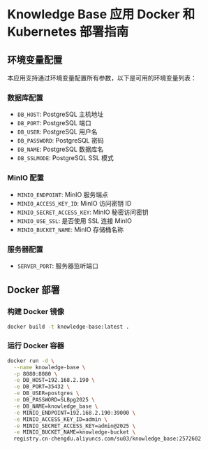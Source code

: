 # Knowledge Base 应用 Docker 和 Kubernetes 部署指南

## 环境变量配置

本应用支持通过环境变量配置所有参数，以下是可用的环境变量列表：

### 数据库配置

- `DB_HOST`: PostgreSQL 主机地址
- `DB_PORT`: PostgreSQL 端口
- `DB_USER`: PostgreSQL 用户名
- `DB_PASSWORD`: PostgreSQL 密码
- `DB_NAME`: PostgreSQL 数据库名
- `DB_SSLMODE`: PostgreSQL SSL 模式

### MinIO 配置

- `MINIO_ENDPOINT`: MinIO 服务端点
- `MINIO_ACCESS_KEY_ID`: MinIO 访问密钥 ID
- `MINIO_SECRET_ACCESS_KEY`: MinIO 秘密访问密钥
- `MINIO_USE_SSL`: 是否使用 SSL 连接 MinIO
- `MINIO_BUCKET_NAME`: MinIO 存储桶名称

### 服务器配置

- `SERVER_PORT`: 服务器监听端口

## Docker 部署

### 构建 Docker 镜像

```bash
docker build -t knowledge-base:latest .
```

### 运行 Docker 容器

```bash
docker run -d \
  --name knowledge-base \
  -p 8080:8080 \
  -e DB_HOST=192.168.2.190 \
  -e DB_PORT=35432 \
  -e DB_USER=postgres \
  -e DB_PASSWORD=SLBpg2025 \
  -e DB_NAME=knowledge_base \
  -e MINIO_ENDPOINT=192.168.2.190:39000 \
  -e MINIO_ACCESS_KEY_ID=admin \
  -e MINIO_SECRET_ACCESS_KEY=admin@2025 \
  -e MINIO_BUCKET_NAME=knowledge-bucket \
  registry.cn-chengdu.aliyuncs.com/su03/knowledge_base:2572602
```